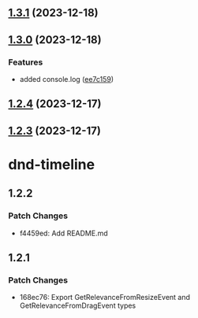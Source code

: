 

## [1.3.1](https://github.com/samuelarbibe/dnd-timeline/compare/dnd-timeline@1.3.0...dnd-timeline@1.3.1) (2023-12-18)

## [1.3.0](https://github.com/samuelarbibe/dnd-timeline/compare/dnd-timeline@1.2.4...dnd-timeline@1.3.0) (2023-12-18)

### Features

- added console.log ([ee7c159](https://github.com/samuelarbibe/dnd-timeline/commit/ee7c159bb7f36dac87447c189ed644b2023ee61e))

## [1.2.4](https://github.com/samuelarbibe/dnd-timeline/compare/dnd-timeline@1.2.3...dnd-timeline@1.2.4) (2023-12-17)

## [1.2.3](https://github.com/samuelarbibe/dnd-timeline/compare/dnd-timeline@1.2.2...dnd-timeline@1.2.3) (2023-12-17)

# dnd-timeline

## 1.2.2

### Patch Changes

- f4459ed: Add README.md

## 1.2.1

### Patch Changes

- 168ec76: Export GetRelevanceFromResizeEvent and GetRelevanceFromDragEvent types
